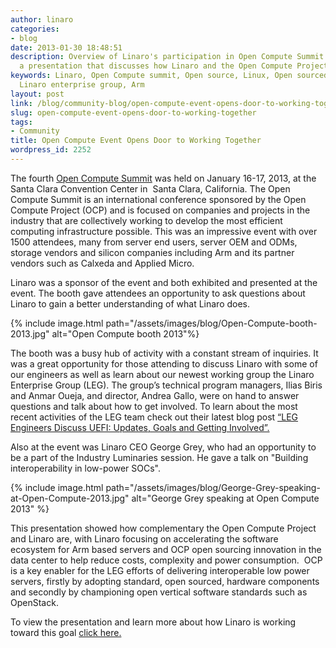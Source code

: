 ```yaml
---
author: linaro
categories:
- blog
date: 2013-01-30 18:48:51
description: Overview of Linaro's participation in Open Compute Summit. Including
  a presentation that discusses how Linaro and the Open Compute Project are complementary
keywords: Linaro, Open Compute summit, Open source, Linux, Open sourced hardware,
  Linaro enterprise group, Arm
layout: post
link: /blog/community-blog/open-compute-event-opens-door-to-working-together/
slug: open-compute-event-opens-door-to-working-together
tags:
- Community
title: Open Compute Event Opens Door to Working Together
wordpress_id: 2252
---
```


The fourth [Open Compute Summit](https://wiki-archive.linaro.org/Events/LCA13) was held on January 16-17, 2013, at the Santa Clara Convention Center in  Santa Clara, California. The Open Compute Summit is an international conference sponsored by the Open Compute Project (OCP) and is focused on companies and projects in the industry that are collectively working to develop the most efficient computing infrastructure possible. This was an impressive event with over 1500 attendees, many from server end users, server OEM and ODMs, storage vendors and silicon companies including Arm and its partner vendors such as Calxeda and Applied Micro.

Linaro was a sponsor of the event and both exhibited and presented at the event. The booth gave attendees an opportunity to ask questions about Linaro to gain a better understanding of what Linaro does.

{% include image.html path="/assets/images/blog/Open-Compute-booth-2013.jpg" alt="Open Compute booth 2013"%}

The booth was a busy hub of activity with a constant stream of inquiries. It was a great opportunity for those attending to discuss Linaro with some of our engineers as well as learn about our newest working group the Linaro Enterprise Group (LEG). The group’s technical program managers, Ilias Biris and Anmar Oueja, and director, Andrea Gallo, were on hand to answer questions and talk about how to get involved. To learn about the most recent activities of the LEG team check out their latest blog post [“LEG Engineers Discuss UEFI: Updates, Goals and Getting Involved”.](/blog/leg-engineers-discuss-uefi-updates-goals-and-getting-involved/)

Also at the event was Linaro CEO George Grey, who had an opportunity to be a part of the Industry Luminaries session. He gave a talk on "Building interoperability in low-power SOCs".

{% include image.html path="/assets/images/blog/George-Grey-speaking-at-Open-Compute-2013.jpg" alt="George Grey speaking at Open Compute 2013" %}

This presentation showed how complementary the Open Compute Project and Linaro are, with Linaro focusing on accelerating the software ecosystem for Arm based servers and OCP open sourcing innovation in the data center to help reduce costs, complexity and power consumption.  OCP is a key enabler for the LEG efforts of delivering interoperable low power servers, firstly by adopting standard, open sourced, hardware components and secondly by championing open vertical software standards such as OpenStack.

To view the presentation and learn more about how Linaro is working toward this goal [click here.](https://www.slideshare.net/linaroorg/presentations/)
